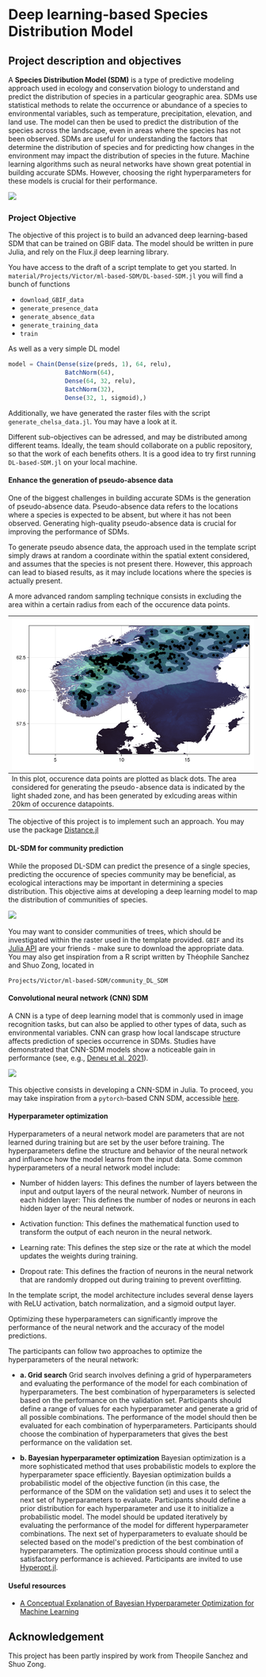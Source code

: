 # Deep learning-based Species Distribution Model

## Project description and objectives
A **Species Distribution Model (SDM)** is a type of predictive modeling approach used in ecology and conservation biology to understand and predict the distribution of species in a particular geographic area. SDMs use statistical methods to relate the occurrence or abundance of a species to environmental variables, such as temperature, precipitation, elevation, and land use. The model can then be used to predict the distribution of the species across the landscape, even in areas where the species has not been observed. SDMs are useful for understanding the factors that determine the distribution of species and for predicting how changes in the environment may impact the distribution of species in the future. Machine learning algorithms such as neural networks have shown great potential in building accurate SDMs. However, choosing the right hyperparameters for these models is crucial for their performance.

![](https://upload.wikimedia.org/wikipedia/commons/5/5a/Predicting_habitats.png)
### Project Objective
The objective of this project is to build an advanced deep learning-based SDM that can be trained on GBIF data. The model should be written in pure Julia, and rely on the Flux.jl deep learning library.

You have access to the draft of a script template to get you started. In `material/Projects/Victor/ml-based-SDM/DL-based-SDM.jl` you will find a bunch of functions 
- `download_GBIF_data`
- `generate_presence_data`
- `generate_absence_data`
- `generate_training_data`
- `train`

As well as a very simple DL model

```julia
model = Chain(Dense(size(preds, 1), 64, relu),
                BatchNorm(64),
                Dense(64, 32, relu),
                BatchNorm(32),
                Dense(32, 1, sigmoid),)
```

Additionally, we have generated the raster files with the script `generate_chelsa_data.jl`. You may have a look at it.

Different sub-objectives can be adressed, and may be distributed among different teams. Ideally, the team should collaborate on a public repository, so that the work of each benefits others. It is a good idea to try first running `DL-based-SDM.jl` on your local machine.

#### Enhance the generation of pseudo-absence data
One of the biggest challenges in building accurate SDMs is the generation of pseudo-absence data. Pseudo-absence data refers to the locations where a species is expected to be absent, but where it has not been observed. Generating high-quality pseudo-absence data is crucial for improving the performance of SDMs.

To generate pseudo absence data, the approach used in the template script simply draws at random a coordinate within the spatial extent considered, and assumes that the species is not present there. However, this approach can lead to biased results, as it may include locations where the species is actually present.

A more advanced random sampling technique consists in excluding the area within a certain radius from each of the occurence data points.

|![](img/psuedo_absence.png)|
|-|
|In this plot, occurence data points are plotted as black dots. The area considered for generating the pseudo-absence data is indicated by the light shaded zone, and has been generated by exlcuding areas within 20km of occurence datapoints.|

The objective of this project is to implement such an approach. You may use the package [Distance.jl](https://github.com/JuliaStats/Distances.jl)

#### DL-SDM for community prediction
While the proposed DL-SDM can predict the presence of a single species, predicting the occurence of species community may be beneficial, as ecological interactions may be important in determining a species distribution. This objective aims at developing a deep learning model to map the distribution of communities of species.

![](https://flatheadcd.org/wp-content/uploads/Larch_Bowman_NPS.jpg)

You may want to consider communities of trees, which should be investigated within the raster used in the template provided. `GBIF` and its [Julia API](https://github.com/rafaqz/GBIF2.jl) are your friends - make sure to download the appropriate data. You may also get inspiration from a R script written by Théophile Sanchez and Shuo Zong, located in 

```
Projects/Victor/ml-based-SDM/community_DL_SDM
```

#### Convolutional neural network (CNN) SDM
A CNN is a type of deep learning model that is commonly used in image recognition tasks, but can also be applied to other types of data, such as environmental variables. CNN can grasp how local landscape structure affects prediction of species occurrence in SDMs. Studies have demonstrated that CNN-SDM models show a noticeable gain in performance (see, e.g., [Deneu et al. 2021](https://journals.plos.org/ploscompbiol/article?id=10.1371/journal.pcbi.1008856)).

![](https://miro.medium.com/max/2340/1*Fw-ehcNBR9byHtho-Rxbtw.gif)

This objective consists in developing a CNN-SDM in Julia. To proceed, you may take inspiration from a `pytorch`-based CNN SDM, accessible [here](https://gitlab.inria.fr/bdeneu/cnn-sdm). 
#### Hyperparameter optimization

Hyperparameters of a neural network model are parameters that are not learned during training but are set by the user before training. The hyperparameters define the structure and behavior of the neural network and influence how the model learns from the input data. Some common hyperparameters of a neural network model include:

- Number of hidden layers: This defines the number of layers between the input and output layers of the neural network.
Number of neurons in each hidden layer: This defines the number of nodes or neurons in each hidden layer of the neural network.

- Activation function: This defines the mathematical function used to transform the output of each neuron in the neural network.

- Learning rate: This defines the step size or the rate at which the model updates the weights during training.

- Dropout rate: This defines the fraction of neurons in the neural network that are randomly dropped out during training to prevent overfitting.

In the template script, the model architecture includes several dense layers with ReLU activation, batch normalization, and a sigmoid output layer.

Optimizing these hyperparameters can significantly improve the performance of the neural network and the accuracy of the model predictions. 

The participants can follow two approaches to optimize the hyperparameters of the neural network:

  - **a. Grid search** Grid search involves defining a grid of hyperparameters and evaluating the performance of the model for each combination of hyperparameters. The best combination of hyperparameters is selected based on the performance on the validation set. Participants should define a range of values for each hyperparameter and generate a grid of all possible combinations. The performance of the model should then be evaluated for each combination of hyperparameters. Participants should choose the combination of hyperparameters that gives the best performance on the validation set.

  - **b. Bayesian hyperparameter optimization** Bayesian optimization is a more sophisticated method that uses probabilistic models to explore the hyperparameter space efficiently. Bayesian optimization builds a probabilistic model of the objective function (in this case, the performance of the SDM on the validation set) and uses it to select the next set of hyperparameters to evaluate. Participants should define a prior distribution for each hyperparameter and use it to initialize a probabilistic model. The model should be updated iteratively by evaluating the performance of the model for different hyperparameter combinations. The next set of hyperparameters to evaluate should be selected based on the model's prediction of the best combination of hyperparameters. The optimization process should continue until a satisfactory performance is achieved. Participants are invited to use [Hyperopt.jl](https://github.com/baggepinnen/Hyperopt.jl).
#### Useful resources

- [A Conceptual Explanation of Bayesian Hyperparameter Optimization for Machine Learning](https://towardsdatascience.com/a-conceptual-explanation-of-bayesian-model-based-hyperparameter-optimization-for-machine-learning-b8172278050f)

## Acknowledgement
This project has been partly inspired by work from Theopile Sanchez and Shuo Zong.